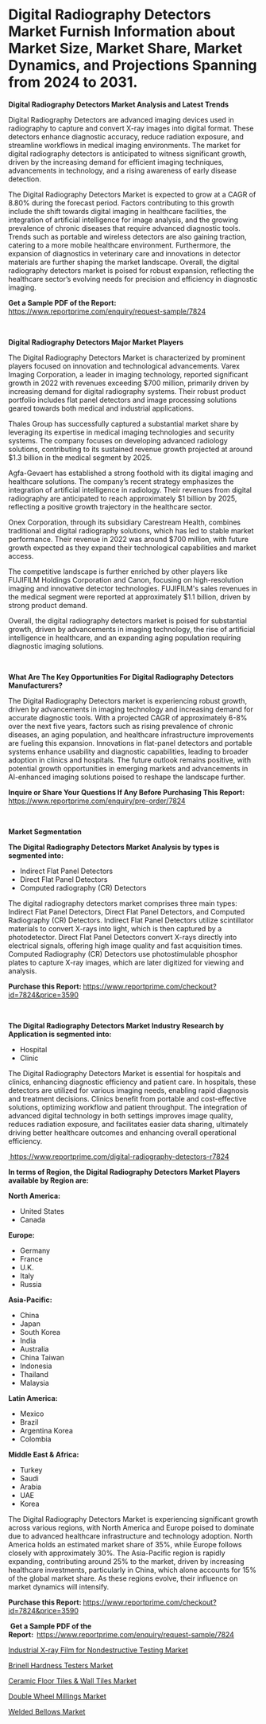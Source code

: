 <p><h1>Digital Radiography Detectors Market Furnish Information about Market Size, Market Share, Market Dynamics, and Projections Spanning from 2024 to 2031.</h1></p><p><strong>Digital Radiography Detectors Market Analysis and Latest Trends</strong></p>
<p><p>Digital Radiography Detectors are advanced imaging devices used in radiography to capture and convert X-ray images into digital format. These detectors enhance diagnostic accuracy, reduce radiation exposure, and streamline workflows in medical imaging environments. The market for digital radiography detectors is anticipated to witness significant growth, driven by the increasing demand for efficient imaging techniques, advancements in technology, and a rising awareness of early disease detection.</p><p>The Digital Radiography Detectors Market is expected to grow at a CAGR of 8.80% during the forecast period. Factors contributing to this growth include the shift towards digital imaging in healthcare facilities, the integration of artificial intelligence for image analysis, and the growing prevalence of chronic diseases that require advanced diagnostic tools. Trends such as portable and wireless detectors are also gaining traction, catering to a more mobile healthcare environment. Furthermore, the expansion of diagnostics in veterinary care and innovations in detector materials are further shaping the market landscape. Overall, the digital radiography detectors market is poised for robust expansion, reflecting the healthcare sector’s evolving needs for precision and efficiency in diagnostic imaging.</p></p>
<p><strong>Get a Sample PDF of the Report:&nbsp;</strong> <a href="https://www.reportprime.com/enquiry/request-sample/7824">https://www.reportprime.com/enquiry/request-sample/7824</a></p>
<p>&nbsp;</p>
<p><strong>Digital Radiography Detectors Major Market Players</strong></p>
<p><p>The Digital Radiography Detectors Market is characterized by prominent players focused on innovation and technological advancements. Varex Imaging Corporation, a leader in imaging technology, reported significant growth in 2022 with revenues exceeding $700 million, primarily driven by increasing demand for digital radiography systems. Their robust product portfolio includes flat panel detectors and image processing solutions geared towards both medical and industrial applications.</p><p>Thales Group has successfully captured a substantial market share by leveraging its expertise in medical imaging technologies and security systems. The company focuses on developing advanced radiology solutions, contributing to its sustained revenue growth projected at around $1.3 billion in the medical segment by 2025.</p><p>Agfa-Gevaert has established a strong foothold with its digital imaging and healthcare solutions. The company’s recent strategy emphasizes the integration of artificial intelligence in radiology. Their revenues from digital radiography are anticipated to reach approximately $1 billion by 2025, reflecting a positive growth trajectory in the healthcare sector.</p><p>Onex Corporation, through its subsidiary Carestream Health, combines traditional and digital radiography solutions, which has led to stable market performance. Their revenue in 2022 was around $700 million, with future growth expected as they expand their technological capabilities and market access.</p><p>The competitive landscape is further enriched by other players like FUJIFILM Holdings Corporation and Canon, focusing on high-resolution imaging and innovative detector technologies. FUJIFILM's sales revenues in the medical segment were reported at approximately $1.1 billion, driven by strong product demand.</p><p>Overall, the digital radiography detectors market is poised for substantial growth, driven by advancements in imaging technology, the rise of artificial intelligence in healthcare, and an expanding aging population requiring diagnostic imaging solutions.</p></p>
<p>&nbsp;</p>
<p><strong>What Are The Key Opportunities For Digital Radiography Detectors Manufacturers?</strong></p>
<p><p>The Digital Radiography Detectors market is experiencing robust growth, driven by advancements in imaging technology and increasing demand for accurate diagnostic tools. With a projected CAGR of approximately 6-8% over the next five years, factors such as rising prevalence of chronic diseases, an aging population, and healthcare infrastructure improvements are fueling this expansion. Innovations in flat-panel detectors and portable systems enhance usability and diagnostic capabilities, leading to broader adoption in clinics and hospitals. The future outlook remains positive, with potential growth opportunities in emerging markets and advancements in AI-enhanced imaging solutions poised to reshape the landscape further.</p></p>
<p><strong>Inquire or Share Your Questions If Any Before Purchasing This Report:</strong> <a href="https://www.reportprime.com/enquiry/pre-order/7824">https://www.reportprime.com/enquiry/pre-order/7824</a></p>
<p>&nbsp;</p>
<p><strong>Market Segmentation</strong></p>
<p><strong>The Digital Radiography Detectors Market Analysis by types is segmented into:</strong></p>
<p><ul><li>Indirect Flat Panel Detectors</li><li>Direct Flat Panel Detectors</li><li>Computed radiography (CR) Detectors</li></ul></p>
<p><p>The digital radiography detectors market comprises three main types: Indirect Flat Panel Detectors, Direct Flat Panel Detectors, and Computed Radiography (CR) Detectors. Indirect Flat Panel Detectors utilize scintillator materials to convert X-rays into light, which is then captured by a photodetector. Direct Flat Panel Detectors convert X-rays directly into electrical signals, offering high image quality and fast acquisition times. Computed Radiography (CR) Detectors use photostimulable phosphor plates to capture X-ray images, which are later digitized for viewing and analysis.</p></p>
<p><strong>Purchase this Report:&nbsp;</strong><a href="https://www.reportprime.com/checkout?id=7824&price=3590">https://www.reportprime.com/checkout?id=7824&price=3590</a></p>
<p>&nbsp;</p>
<p><strong>The Digital Radiography Detectors Market Industry Research by Application is segmented into:</strong></p>
<p><ul><li>Hospital</li><li>Clinic</li></ul></p>
<p><p>The Digital Radiography Detectors Market is essential for hospitals and clinics, enhancing diagnostic efficiency and patient care. In hospitals, these detectors are utilized for various imaging needs, enabling rapid diagnosis and treatment decisions. Clinics benefit from portable and cost-effective solutions, optimizing workflow and patient throughput. The integration of advanced digital technology in both settings improves image quality, reduces radiation exposure, and facilitates easier data sharing, ultimately driving better healthcare outcomes and enhancing overall operational efficiency.</p></p>
<p><a href="https://www.reportprime.com/digital-radiography-detectors-r7824">&nbsp;https://www.reportprime.com/digital-radiography-detectors-r7824</a></p>
<p><strong>In terms of Region, the Digital Radiography Detectors Market Players available by Region are:</strong></p>
<p>
    <p> <strong> North America: </strong>
        <ul>
            <li>United States</li>
            <li>Canada</li>
        </ul>
        </p> 
    <p> <strong> Europe: </strong>
        <ul>
            <li>Germany</li>
            <li>France</li>
            <li>U.K.</li>
            <li>Italy</li>
            <li>Russia</li>
        </ul>
        </p> 
    <p> <strong> Asia-Pacific: </strong>
        <ul>
            <li>China</li>
            <li>Japan</li>
            <li>South Korea</li>
            <li>India</li>
            <li>Australia</li>
            <li>China Taiwan</li>
            <li>Indonesia</li>
            <li>Thailand</li>
            <li>Malaysia</li>
        </ul>
        </p> 
    <p> <strong> Latin America: </strong>
        <ul>
            <li>Mexico</li>
            <li>Brazil</li>
            <li>Argentina Korea</li>
            <li>Colombia</li>
        </ul>
        </p> 
    <p> <strong> Middle East & Africa: </strong>
        <ul>
            <li>Turkey</li>
            <li>Saudi</li>
            <li>Arabia</li>
            <li>UAE</li>
            <li>Korea</li>
        </ul>
    </p>
    </p>
<p><p>The Digital Radiography Detectors Market is experiencing significant growth across various regions, with North America and Europe poised to dominate due to advanced healthcare infrastructure and technology adoption. North America holds an estimated market share of 35%, while Europe follows closely with approximately 30%. The Asia-Pacific region is rapidly expanding, contributing around 25% to the market, driven by increasing healthcare investments, particularly in China, which alone accounts for 15% of the global market share. As these regions evolve, their influence on market dynamics will intensify.</p></p>
<p><strong>Purchase this Report: </strong><a href="https://www.reportprime.com/checkout?id=7824&price=3590">https://www.reportprime.com/checkout?id=7824&price=3590</a></p>
<p>&nbsp;<strong>Get a Sample PDF of the Report:&nbsp;&nbsp;</strong><a href="https://www.reportprime.com/enquiry/request-sample/7824">https://www.reportprime.com/enquiry/request-sample/7824</a></p>
<p><strong></strong></p>
<p><p><a href="https://issuu.com/reportprime-2/docs/industrial-x-ray-film-for-nondestru_76e9ff4c7dd21e">Industrial X-ray Film for Nondestructive Testing Market</a></p><p><a href="https://www.linkedin.com/pulse/global-brinell-hardness-testers-market-trends-forecasts-flsxf?trackingId=qzIRatAEQ5ivIAgASfk%2FwA%3D%3D">Brinell Hardness Testers Market</a></p><p><a href="https://issuu.com/reportprime-2/docs/ceramic-floor-tiles-wall-tiles-mark_ce1549c1acf533">Ceramic Floor Tiles & Wall Tiles Market</a></p><p><a href="https://medium.com/@laishakutch/navigating-the-global-double-wheel-millings-market-from-trends-to-strategy-for-period-from-2024-to-f6939313f83b">Double Wheel Millings Market</a></p><p><a href="https://www.linkedin.com/pulse/welded-bellows-market-size-growth-trends-industry-analysis-afbse?trackingId=Zu2Ujo9XRiusHP87YJwC3A%3D%3D">Welded Bellows Market</a></p></p>